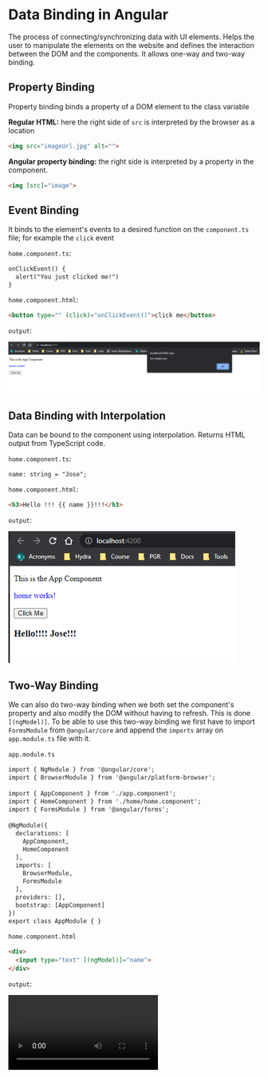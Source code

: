 # Data Binding in Angular

The process of connecting/synchronizing data with UI elements. Helps the user to manipulate the elements on the website and defines the interaction between the DOM and the components. It allows one-way and two-way binding.

## Property Binding

Property binding binds a property of a DOM element to the class variable

**Regular HTML:** here the right side of `src` is interpreted by the browser as a location

```HTML
<img src="imageUrl.jpg" alt="">
```

**Angular property binding:** the right side is interpreted by a property in the component.

```HTML
<img [src]="image">
```

## Event Binding

It binds to the element's events to a desired function on the `component.ts` file; for example the `click` event

`home.component.ts`:

```JS
onClickEvent() {
  alert("You just clicked me!")
}
```

`home.component.html`:

```HTML
<button type="" (click)="onClickEvent()">click me</button>
```

`output`:

![Event Binding](img/event-binding.png)

## Data Binding with Interpolation

Data can be bound to the component using interpolation. Returns HTML output from TypeScript code.

`home.component.ts`:

```JS
name: string = "Jose";
```

`home.component.html`:

```HTML
<h3>Hello !!! {{ name }}!!!</h3>
```

`output`:

![Interpolation](img/string-interpolation.png)

## Two-Way Binding

We can also do two-way binding when we both set the component's property and also modify the DOM without having to refresh. This is done `[(ngModel)]`. To be able to use this two-way binding we first have to import `FormsModule` from `@angular/core` and append the `imports` array on `app.module.ts` file with it.

`app.module.ts`

```JS
import { NgModule } from '@angular/core';
import { BrowserModule } from '@angular/platform-browser';

import { AppComponent } from './app.component';
import { HomeComponent } from './home/home.component';
import { FormsModule } from '@angular/forms';

@NgModule({
  declarations: [
    AppComponent,
    HomeComponent
  ],
  imports: [
    BrowserModule,
    FormsModule
  ],
  providers: [],
  bootstrap: [AppComponent]
})
export class AppModule { }

```

`home.component.html`

```HTML
<div>
  <input type="text" [(ngModel)]="name">
</div>
```

`output`:

<!-- markdownlint-disable MD033-->

<video sr="https://user-images.githubusercontent.com/123595127/231265386-cf8718b5-fb1d-4d72-8f95-99570d563005.mp4" controls="controls" style="max-width: 730px;">
